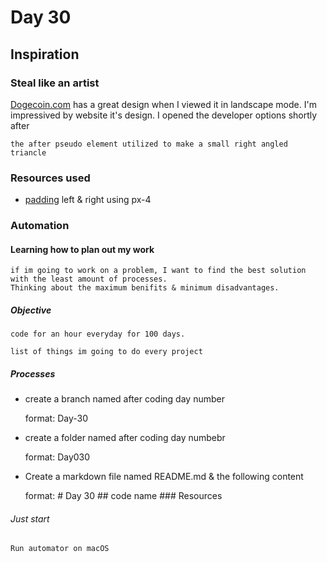 # Day 30

## Inspiration

### Steal like an artist

[Dogecoin.com](https://dogecoin.com/) has a great design when I viewed it in landscape mode.
    I'm impressived by website it's design. I opened the developer options shortly after  

    the after pseudo element utilized to make a small right angled triancle 

### Resources used

- [padding](https://getbootstrap.com/docs/5.2/utilities/spacing/#margin-and-padding) left & right using px-4 

### Automation 

#### Learning how to plan out my work

    if im going to work on a problem, I want to find the best solution with the least amount of processes.
    Thinking about the maximum benifits & minimum disadvantages.   
   
##### Objective

    code for an hour everyday for 100 days.

    list of things im going to do every project

##### Processes
  
- create a branch named after coding day number

    format: Day-30        
- create a folder named after coding day numbebr

    format: Day030
- Create a markdown file named README.md & the following content

    format: # Day 30 ## code name ### Resources 
    
###### Just start 

    Run automator on macOS 